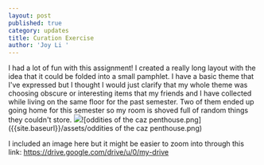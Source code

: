 ```yaml
---
layout: post
published: true
category: updates
title: Curation Exercise
author: 'Joy Li '
---
```

I had a lot of fun with this assignment! I created a really long layout with the idea that it could be folded into a small pamphlet. I have a basic theme that I've expressed but I thought I would just clarify that my whole theme was choosing obscure or interesting items that my friends and I have collected while living on the same floor for the past semester. Two of them ended up going home for this semester so my room is shoved full of random things they couldn't store. ![]({{site.baseurl}}/)![oddities of the caz penthouse.png]({{site.baseurl}}/assets/oddities of the caz penthouse.png)

I included an image here but it might be easier to zoom into through this link:
https://drive.google.com/drive/u/0/my-drive